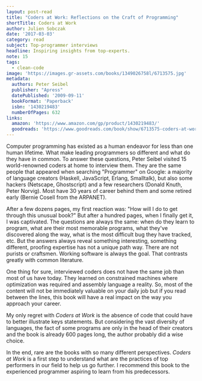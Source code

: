 ```yaml
---
layout: post-read
title: "Coders at Work: Reflections on the Craft of Programming"
shortTitle: Coders at Work
author: Julien Sobczak
date: '2017-03-03'
category: read
subject: Top-programmer interviews
headline: Inspiring insights from top-experts.
note: 15
tags:
  - clean-code
image: 'https://images.gr-assets.com/books/1349026758l/6713575.jpg'
metadata:
  authors: Peter Seibel
  publisher: "Apress"
  datePublished: '2009-09-11'
  bookFormat: 'Paperback'
  isbn: '1430219483'
  numberOfPages: 632
links:
  amazon: 'https://www.amazon.com/gp/product/1430219483/'
  goodreads: 'https://www.goodreads.com/book/show/6713575-coders-at-work'
---
```



Computer programming has existed as a human endeavor for less than one human lifetime. What make leading programmers so different and what do they have in common. To answer these questions, Peter Seibel visited 15 world-renowned coders at home to interview them. They are the same people that appeared when searching "Programmer" on Google: a majority of language creators (Haskell, JavaScript, Erlang, Smalltalk), but also some hackers (Netscape, Ghostscript) and a few researchers (Donald Knuth, Peter Norvig). Most have 30 years of career behind them and some retired early (Bernie Cosell from the ARPANET).

After a few dozens pages, my first reaction was: "How will I do to get through this unusual book?" But after a hundred pages, when I finally get it, I was captivated. The questions are always the same: when do they learn to program, what are their most memorable programs, what they've discovered along the way, what is the most difficult bug they have tracked, etc. But the answers always reveal something interesting, something different, proofing expertise has not a unique path way. There are not purists or craftsmen. Working software is always the goal. That contrasts greatly with common literature.  

One thing for sure, interviewed coders does not have the same job than most of us have today. They learned on constrained machines where optimization was required and assembly language a reality. So, most of the content will not be immediately valuable on your daily job but if you read between the lines, this book will have a real impact on the way you approach your career.

My only regret with *Coders at Work* is the absence of code that could have to better illustrate keys statements. But considering the vast diversity of languages, the fact of some programs are only in the head of their creators and the book is already 600 pages long, the author probably did a wise choice.  

In the end, rare are the books with so many different perspectives. *Coders at Work* is a first step to understand what are the practices of top performers in our field to help us go further. I recommend this book to the experienced programmer aspiring to learn from his predecessors.

